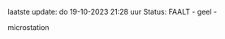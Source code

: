 laatste update: 
do 19-10-2023 21:28   uur 
Status: FAALT - geel - 
<div class="service Y">microstation</div>